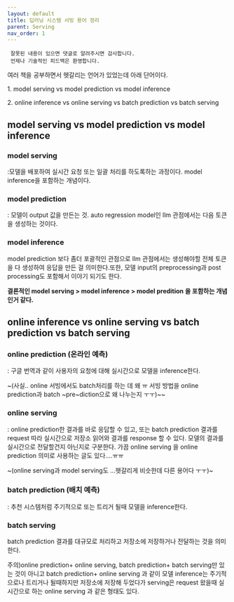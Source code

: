 ```yaml
---
layout: default
title: 딥러닝 시스템 서빙 용어 정리
parent: Serving
nav_order: 1
---
```


```
 잘못된 내용이 있으면 댓글로 알려주시면 감사합니다.  
 언제나 기술적인 피드백은 환영합니다.
```

여러 책을 공부하면서 헷갈리는 언어가 있었는데 아래 단어이다.

1\. model serving vs model prediction vs model inference

2\. online inference vs online serving vs batch prediction vs batch serving

## model serving vs model prediction vs model inference

### model serving

:모델을 배포하여 실시간 요청 또는 일괄 처리를 하도록하는 과정이다. model inference을 포함하는 개념이다.

### model prediction

: 모델이 output 값을 만든는 것. auto regression model인 llm 관점에서는 다음 토큰을 생성하는 것이다.

### model inference

model prediction 보다 좀더 포괄적인 관점으로 llm 관점에서는 생성해야할 전체 토큰을 다 생성하여 응답을 만든 걸 의미한다.또한, 모델 input의 preprocessing과 post processing도 포함해서 이야기 되기도 한다.

**결론적인 model serving > model inference > model predition 을 포함하는 개념인거 같다.**

## online inference vs online serving vs batch prediction vs batch serving

### online prediction (온라인 예측)

: 구글 번역과 같이 사용자의 요청에 대해 실시간으로 모델을 inference한다.

~(사실.. online 서빙에서도 batch처리를 하는 데 왜 ㅠ 서빙 방법을 online prediction과 batch ~pre~diction으로 왜 나누는지 ㅜㅜ)~~ 

### online serving

: online prediction한 결과를 바로 응답할 수 있고, 또는 batch prediction 결과를 request 따라 실시간으로 저장소 읽어와 결과를 response 할 수 있다. 모델의 결과를 실시간으로 전달할건지 아닌지로 구분한다. 가끔 online serving 을 online prediction 의미로 사용하는 글도 있다....ㅠㅠ

~(online serving과 model serving도 ...헷갈리게 비슷한데 다른 용어다 ㅜㅜ)~

### batch prediction (배치 예측)

: 추천 시스템처럼 주기적으로 또는 트리거 될때 모델을 inference한다.

### batch serving

batch prediction 결과를 대규모로 처리하고 저장소에 저장하거나 전달하는 것을 의미한다.

주의)online prediction+ online serving, batch prediction+ batch serving만 있는 것이 아니고 batch prediction+ online serving 과 같이 모델 inference는 주기적으로나 트리거나 될때하지만 저장소에 저장해 두었다가 serving은 request 왔을때 실시간으로 하는 online serving 과 같은 형태도 있다.
